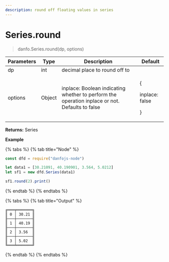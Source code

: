 ```yaml
---
description: round off floating values in series
---
```


# Series.round

> danfo.Series.round(dp, options)&#x20;

| Parameters | Type   | Description                                                                                    | Default                               |
| ---------- | ------ | ---------------------------------------------------------------------------------------------- | ------------------------------------- |
| dp         | int    | decimal place to round off to                                                                  |                                       |
| options    | Object | inplace: Boolean indicating whether to perform the operation inplace or not. Defaults to false | <p>{</p><p>inplace: false</p><p>}</p> |

**Returns:** Series

**Example**

{% tabs %}
{% tab title="Node" %}
```javascript
const dfd = require("danfojs-node")

let data1 = [30.21091, 40.190901, 3.564, 5.0212]
let sf1 = new dfd.Series(data1)

sf1.round(2).print()
```
{% endtab %}
{% endtabs %}

{% tabs %}
{% tab title="Output" %}
```
╔═══╤═══════╗
║ 0 │ 30.21 ║
╟───┼───────╢
║ 1 │ 40.19 ║
╟───┼───────╢
║ 2 │ 3.56  ║
╟───┼───────╢
║ 3 │ 5.02  ║
╚═══╧═══════╝
```
{% endtab %}
{% endtabs %}
